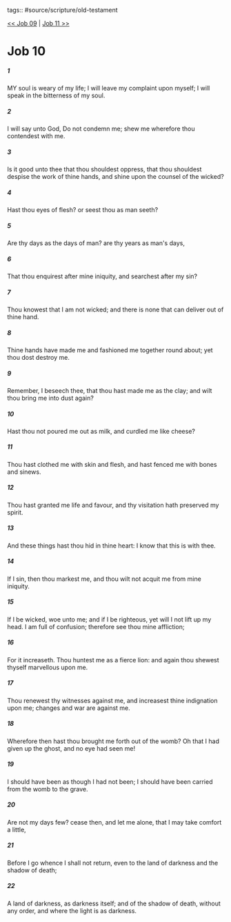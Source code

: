 tags:: #source/scripture/old-testament

[<< Job 09](/old-testament/18_Job/Job_09.md) | [Job 11 >>](/old-testament/18_Job/Job_11.md)

# Job 10

##### 1

MY soul is weary of my life; I will leave my complaint upon myself; I will speak in the bitterness of my soul.

##### 2

I will say unto God, Do not condemn me; shew me wherefore thou contendest with me.

##### 3

Is it good unto thee that thou shouldest oppress, that thou shouldest despise the work of thine hands, and shine upon the counsel of the wicked?

##### 4

Hast thou eyes of flesh? or seest thou as man seeth?

##### 5

Are thy days as the days of man? are thy years as man's days,

##### 6

That thou enquirest after mine iniquity, and searchest after my sin?

##### 7

Thou knowest that I am not wicked; and there is none that can deliver out of thine hand.

##### 8

Thine hands have made me and fashioned me together round about; yet thou dost destroy me.

##### 9

Remember, I beseech thee, that thou hast made me as the clay; and wilt thou bring me into dust again?

##### 10

Hast thou not poured me out as milk, and curdled me like cheese?

##### 11

Thou hast clothed me with skin and flesh, and hast fenced me with bones and sinews.

##### 12

Thou hast granted me life and favour, and thy visitation hath preserved my spirit.

##### 13

And these things hast thou hid in thine heart: I know that this is with thee.

##### 14

If I sin, then thou markest me, and thou wilt not acquit me from mine iniquity.

##### 15

If I be wicked, woe unto me; and if I be righteous, yet will I not lift up my head. I am full of confusion; therefore see thou mine affliction;

##### 16

For it increaseth. Thou huntest me as a fierce lion: and again thou shewest thyself marvellous upon me.

##### 17

Thou renewest thy witnesses against me, and increasest thine indignation upon me; changes and war are against me.

##### 18

Wherefore then hast thou brought me forth out of the womb? Oh that I had given up the ghost, and no eye had seen me!

##### 19

I should have been as though I had not been; I should have been carried from the womb to the grave.

##### 20

Are not my days few? cease then, and let me alone, that I may take comfort a little,

##### 21

Before I go whence I shall not return, even to the land of darkness and the shadow of death;

##### 22

A land of darkness, as darkness itself; and of the shadow of death, without any order, and where the light is as darkness.
